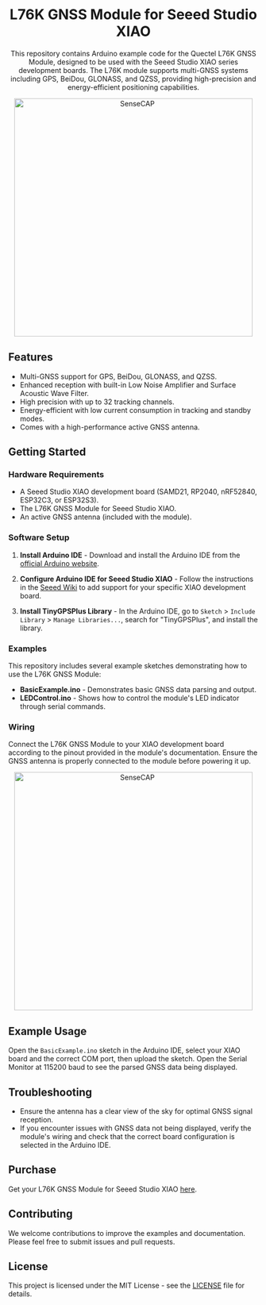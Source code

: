 
<div align="center">

# **L76K GNSS Module for Seeed Studio XIAO**

This repository contains Arduino example code for the Quectel L76K GNSS Module, designed to be used with the Seeed Studio XIAO series development boards. The L76K module supports multi-GNSS systems including GPS, BeiDou, GLONASS, and QZSS, providing high-precision and energy-efficient positioning capabilities.

</div>
<p align="center">
  <a href="https://wiki.seeedstudio.com/get_start_l76k_gnss/">
    <img src="https://files.seeedstudio.com/wiki/Seeeduino-XIAO-Expansion-Board/GPS_Module/L76K/1-L76K-GNSS-Module-for-Seeed-Studio-XIAO-45font.jpg" width="480" height="auto" alt="SenseCAP">
  </a>
</p>
</div>

## Features

- Multi-GNSS support for GPS, BeiDou, GLONASS, and QZSS.
- Enhanced reception with built-in Low Noise Amplifier and Surface Acoustic Wave Filter.
- High precision with up to 32 tracking channels.
- Energy-efficient with low current consumption in tracking and standby modes.
- Comes with a high-performance active GNSS antenna.

## Getting Started

### Hardware Requirements

- A Seeed Studio XIAO development board (SAMD21, RP2040, nRF52840, ESP32C3, or ESP32S3).
- The L76K GNSS Module for Seeed Studio XIAO.
- An active GNSS antenna (included with the module).

### Software Setup

1. **Install Arduino IDE** - Download and install the Arduino IDE from the [official Arduino website](https://www.arduino.cc/en/software).

2. **Configure Arduino IDE for Seeed Studio XIAO** - Follow the instructions in the [Seeed Wiki](https://wiki.seeedstudio.com/Seeeduino-XIAO/#software) to add support for your specific XIAO development board.

3. **Install TinyGPSPlus Library** - In the Arduino IDE, go to `Sketch` > `Include Library` > `Manage Libraries...`, search for "TinyGPSPlus", and install the library.

### Examples

This repository includes several example sketches demonstrating how to use the L76K GNSS Module:

- **BasicExample.ino** - Demonstrates basic GNSS data parsing and output.
- **LEDControl.ino** - Shows how to control the module's LED indicator through serial commands.

### Wiring

Connect the L76K GNSS Module to your XIAO development board according to the pinout provided in the module's documentation. Ensure the GNSS antenna is properly connected to the module before powering it up.

<p align="center">
    <img src="https://files.seeedstudio.com/wiki/Seeeduino-XIAO-Expansion-Board/GPS_Module/L76K/gnss-xiao-assembled.png" width="480" height="auto" alt="SenseCAP">
  </a>
</p>

## Example Usage

Open the `BasicExample.ino` sketch in the Arduino IDE, select your XIAO board and the correct COM port, then upload the sketch. Open the Serial Monitor at 115200 baud to see the parsed GNSS data being displayed.

## Troubleshooting

- Ensure the antenna has a clear view of the sky for optimal GNSS signal reception.
- If you encounter issues with GNSS data not being displayed, verify the module's wiring and check that the correct board configuration is selected in the Arduino IDE.

## Purchase

Get your L76K GNSS Module for Seeed Studio XIAO [here](https://www.seeedstudio.com/L76K-GNSS-Module-for-Seeed-Studio-XIAO-p-5864.html).

## Contributing

We welcome contributions to improve the examples and documentation. Please feel free to submit issues and pull requests.

## License

This project is licensed under the MIT License - see the [LICENSE](LICENSE) file for details.
